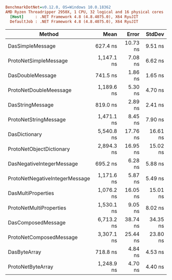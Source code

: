 ``` ini

BenchmarkDotNet=v0.12.0, OS=Windows 10.0.18362
AMD Ryzen Threadripper 2950X, 1 CPU, 32 logical and 16 physical cores
  [Host]     : .NET Framework 4.8 (4.8.4075.0), X64 RyuJIT
  DefaultJob : .NET Framework 4.8 (4.8.4075.0), X64 RyuJIT


```
|                         Method |       Mean |    Error |   StdDev |
|------------------------------- |-----------:|---------:|---------:|
|               DasSimpleMessage |   627.4 ns | 10.73 ns |  9.51 ns |
|          ProtoNetSimpleMessage | 1,147.1 ns |  7.08 ns |  6.62 ns |
|               DasDoubleMessage |   741.5 ns |  1.86 ns |  1.65 ns |
|         ProtoNetDoubleMeessage | 1,189.6 ns |  5.30 ns |  4.70 ns |
|               DasStringMessage |   819.0 ns |  2.89 ns |  2.41 ns |
|          ProtoNetStringMessage | 1,471.1 ns |  8.45 ns |  7.90 ns |
|                  DasDictionary | 5,540.8 ns | 17.76 ns | 16.61 ns |
|       ProtoNetObjectDictionary | 2,894.3 ns | 16.95 ns | 15.02 ns |
|      DasNegativeIntegerMessage |   695.2 ns |  6.28 ns |  5.88 ns |
| ProtoNetNegativeIntegerMessage | 1,171.6 ns |  5.87 ns |  5.49 ns |
|             DasMultiProperties | 1,076.2 ns | 16.05 ns | 15.01 ns |
|        ProtoNetMultiProperties | 1,530.1 ns |  9.05 ns |  8.02 ns |
|             DasComposedMessage | 6,713.2 ns | 38.74 ns | 34.35 ns |
|        ProtoNetComposedMessage | 3,307.1 ns | 25.44 ns | 23.80 ns |
|                   DasByteArray |   718.8 ns |  4.84 ns |  4.53 ns |
|              ProtoNetByteArray | 1,248.9 ns |  4.70 ns |  4.40 ns |
